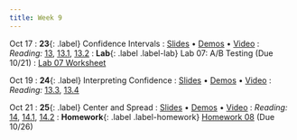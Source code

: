```yaml
---
title: Week 9
---
```


Oct 17
: **23**{: .label} Confidence Intervals
  : [Slides](#) &#8226; [Demos](#) &#8226; [Video](#)
: *Reading:* [13](#), [13.1](#), [13.2](#)
: **Lab**{: .label .label-lab} Lab 07: A/B Testing (Due 10/21)
  : [Lab 07 Worksheet](#)

Oct 19
: **24**{: .label} Interpreting Confidence
  : [Slides](#) &#8226; [Demos](#) &#8226; [Video](#)
: *Reading:* [13.3](#), [13.4](#)

Oct 21
: **25**{: .label} Center and Spread
  : [Slides](#) &#8226; [Demos](#) &#8226; [Video](#)
: *Reading:* [14](#), [14.1](#), [14.2](#)
: **Homework**{: .label .label-homework} [Homework 08](#) (Due 10/26)
